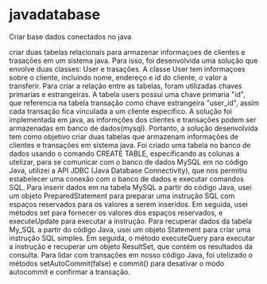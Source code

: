 # javadatabase
Criar base dados conectados no java 

criar duas tabelas relacionais para armazenar informaçoes de clientes e trasações em um sistema java. Para isso, foi desenvolvida uma solução que envolve duas classes: User e trasações.
A classe User tem informaçoes sobre o cliente, incluindo nome, endereço e id do cliente, o valor a transferir.
Para criar a relação entre as tabelas, foram utilizadas chaves primarias e estrangeiras. A tabela users possui uma chave primaria "id", que referencia na tabela transação como chave estrangeira "user_id", assim cada transação fica vinculada a um cliente especifico.
A solução foi implementada em java, as informções dos clientes e transações podem ser armazenadas em banco de dados(mysql).
Portanto, a solução desenvolvida tem como objetivo criar duas tabelas que armazenam informações de clientes e transações em sistema java.
Foi criado uma tabela no banco de dados usando o comando CREATE TABLE, especificando as colunas a utelizar, para se comunicar com o banco de dados MySQL em no código Java, utilizei  a API JDBC (Java Database Connectivity), que nos permitiu estabelecer uma conexão com o banco de dados e executar comandos SQL.
Para inserir dados em na tabela MySQL a partir do código Java, usei um objeto PreparedStatement para preparar uma instrução SQL com espaços reservados para os valores a serem inseridos. Em seguida, usei métodos set para fornecer os valores dos espaços reservados, e executeUpdate para executar a instrução. Para recuperar dados da tabela My_SQL a partir do código Java, usei um objeto Statement para criar uma instrução SQL simples. Em seguida, o método executeQuery para executar a instrução e recuperar um objeto ResultSet, que contém os resultados da consulta.
Para lidar com transações em nosso código Java, foi utelizado o métodos setAutoCommit(false) e commit() para desativar o modo autocommit e confirmar a transação. 

